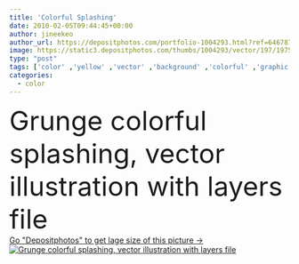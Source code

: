 ```yaml
---
title: 'Colorful Splashing'
date: 2010-02-05T09:44:45+00:00
author: jineekeo
author_url: https://depositphotos.com/portfolio-1004293.html?ref=64678756
image: https://static3.depositphotos.com/thumbs/1004293/vector/197/1975571/api_thumb_450.jpg?forcejpeg=true
type: "post"
tags: ['color' ,'yellow' ,'vector' ,'background' ,'colorful' ,'graphic' ,'illustration' ,'design' ,'decorative' ,'art' ,'drop' ,'drip' ,'drops' ,'abstract' ,'texture' ,'colour' ,'spray' ,'creativity' ,'silhouette' ,'grunge' ,'ink' ,'paint' ,'splash' ,'backdrop' ,'creative' ,'effect' ,'blot' ,'stain' ,'droplet' ,'with' ,'brush' ,'drawing' ,'artistic' ,'trendy' ,'dirty' ,'splashes' ,'splattered' ,'dots' ,'splatter' ,'splashing' ,'file' ,'cyan' ,'layers' ,'tint' ,'magenta' ,'dribble' ,'splotch' ,'painters' ,'Gelb' ,'Farbe' ]
categories: 
  - color
---
```

<div aling="center">
            <font size="60"> Grunge colorful splashing, vector illustration with layers file</font>   
</div>
<div>
    <a href='https://static3.depositphotos.com/thumbs/1004293/vector/197/1975571/api_thumb_450.jpg?forcejpeg=true?ref=64678756' target=_blank > Go "Depositphotos" to get lage size of this picture ->
        <img href='https://static3.depositphotos.com/thumbs/1004293/vector/197/1975571/api_thumb_450.jpg?forcejpeg=true?ref=64678756' src='https://static3.depositphotos.com/1004293/197/v/950/depositphotos_1975571-stock-illustration-colorful-splashing.jpg?forcejpeg=true' alt='Grunge colorful splashing, vector illustration with layers file' >
    </a>
</div>
